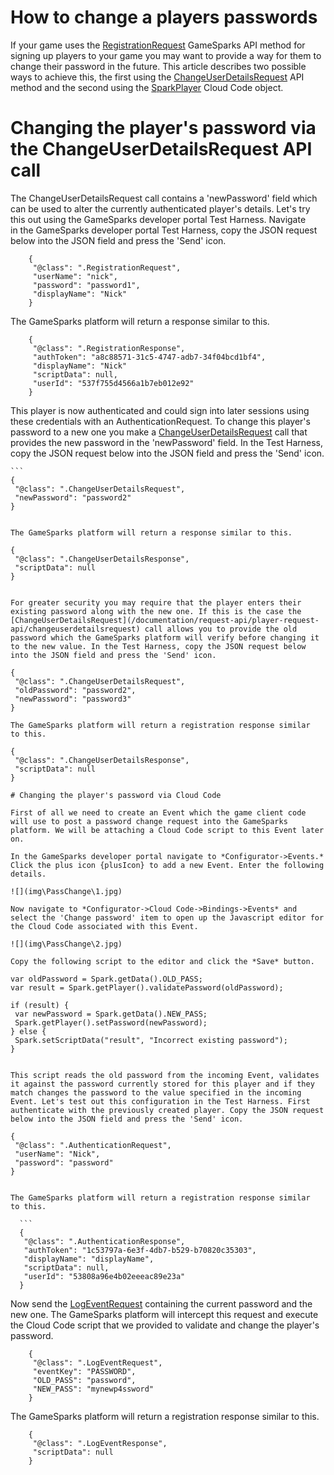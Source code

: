 # How to change a players passwords

If your game uses the [RegistrationRequest](/documentation/request-api/authentication-request-api/registrationrequest) GameSparks API method for signing up players to your game you may want to provide a way for them to change their password in the future. This article describes two possible ways to achieve this, the first using the [ChangeUserDetailsRequest](https://docs.gamesparks.net/documentation/request-api/player-request-api/changeuserdetailsrequest) API method and the second using the [SparkPlayer](https://docs.gamesparks.net/documentation/cloud-code-api/spark-cloud-code-api/sparkplayer) Cloud Code object.

# Changing the player's password via the ChangeUserDetailsRequest API call

The ChangeUserDetailsRequest call contains a 'newPassword' field which can be used to alter the currently authenticated player's details. Let's try this out using the GameSparks developer portal Test Harness. Navigate in the GameSparks developer portal Test Harness, copy the JSON request below into the JSON field and press the 'Send' icon.

```    
    {
     "@class": ".RegistrationRequest",
     "userName": "nick",
     "password": "password1",
     "displayName": "Nick"
    }
```

The GameSparks platform will return a response similar to this.

```    
    {
     "@class": ".RegistrationResponse",
     "authToken": "a8c88571-31c5-4747-adb7-34f04bcd1bf4",
     "displayName": "Nick"
     "scriptData": null,
     "userId": "537f755d4566a1b7eb012e92"
    }
  ```  

This player is now authenticated and could sign into later sessions using these credentials with an AuthenticationRequest. To change this player's password to a new one you make a [ChangeUserDetailsRequest](/documentation/request-api/player-request-api/changeuserdetailsrequest) call that provides the new password in the 'newPassword' field. In the Test Harness, copy the JSON request below into the JSON field and press the 'Send' icon.

    ```
    {
     "@class": ".ChangeUserDetailsRequest",
     "newPassword": "password2"
    }
```

The GameSparks platform will return a response similar to this.

```    
    {
     "@class": ".ChangeUserDetailsResponse",
     "scriptData": null
    }
```

For greater security you may require that the player enters their existing password along with the new one. If this is the case the [ChangeUserDetailsRequest](/documentation/request-api/player-request-api/changeuserdetailsrequest) call allows you to provide the old password which the GameSparks platform will verify before changing it to the new value. In the Test Harness, copy the JSON request below into the JSON field and press the 'Send' icon.

```    
    {
     "@class": ".ChangeUserDetailsRequest",
     "oldPassword": "password2",
     "newPassword": "password3"
    }
```
The GameSparks platform will return a registration response similar to this.

  ```  
    {
     "@class": ".ChangeUserDetailsResponse",
     "scriptData": null
    }
```
# Changing the player's password via Cloud Code

First of all we need to create an Event which the game client code will use to post a password change request into the GameSparks platform. We will be attaching a Cloud Code script to this Event later on.

In the GameSparks developer portal navigate to *Configurator->Events.* Click the plus icon {plusIcon} to add a new Event. Enter the following details.

![](img\PassChange\1.jpg)

Now navigate to *Configurator->Cloud Code->Bindings->Events* and select the 'Change password' item to open up the Javascript editor for the Cloud Code associated with this Event.

![](img\PassChange\2.jpg) 

Copy the following script to the editor and click the *Save* button.

```    
    var oldPassword = Spark.getData().OLD_PASS;
    var result = Spark.getPlayer().validatePassword(oldPassword);

    if (result) {
     var newPassword = Spark.getData().NEW_PASS;
     Spark.getPlayer().setPassword(newPassword);
    } else {
     Spark.setScriptData("result", "Incorrect existing password");
    }
```

This script reads the old password from the incoming Event, validates it against the password currently stored for this player and if they match changes the password to the value specified in the incoming Event. Let's test out this configuration in the Test Harness. First authenticate with the previously created player. Copy the JSON request below into the JSON field and press the 'Send' icon.

```    
    {
     "@class": ".AuthenticationRequest",
     "userName": "Nick",
     "password": "password"
    }
  ```  

The GameSparks platform will return a registration response similar to this.

    ```
    {
     "@class": ".AuthenticationResponse",
     "authToken": "1c53797a-6e3f-4db7-b529-b70820c35303",
     "displayName": "displayName",
     "scriptData": null,
     "userId": "53808a96e4b02eeeac89e23a"
    }
```
Now send the [LogEventRequest](/documentation/request-api/player-request-api/logeventrequest) containing the current password and the new one. The GameSparks platform will intercept this request and execute the Cloud Code script that we provided to validate and change the player's password.

```    
    {
     "@class": ".LogEventRequest",
     "eventKey": "PASSWORD",
     "OLD_PASS": "password",
     "NEW_PASS": "mynewp4ssword"
    }
```
The GameSparks platform will return a registration response similar to this.

```    
    {
     "@class": ".LogEventResponse",
     "scriptData": null
    }
```
